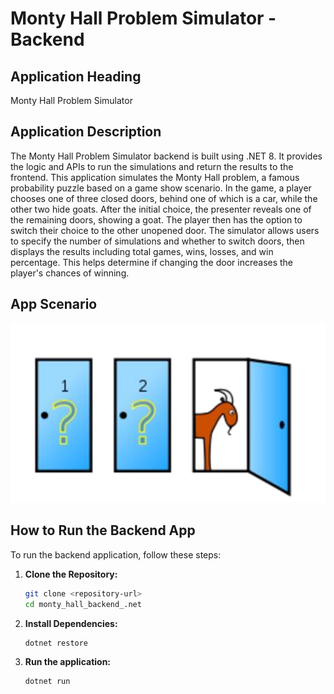 # Monty Hall Problem Simulator - Backend

## Application Heading
Monty Hall Problem Simulator

## Application Description
The Monty Hall Problem Simulator backend is built using .NET 8. It provides the logic and APIs to run the simulations and return the results to the frontend. This application simulates the Monty Hall problem, a famous probability puzzle based on a game show scenario. In the game, a player chooses one of three closed doors, behind one of which is a car, while the other two hide goats. After the initial choice, the presenter reveals one of the remaining doors, showing a goat. The player then has the option to switch their choice to the other unopened door. The simulator allows users to specify the number of simulations and whether to switch doors, then displays the results including total games, wins, losses, and win percentage. This helps determine if changing the door increases the player's chances of winning.

## App Scenario
![Image!](projectAssets/question.PNG)

## How to Run the Backend App
To run the backend application, follow these steps:

1. **Clone the Repository:**
   ```bash
   git clone <repository-url>
   cd monty_hall_backend_.net

2. **Install Dependencies:**
   ```bash
   dotnet restore

3. **Run the application:**
   ```bash
   dotnet run